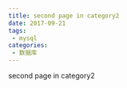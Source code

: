 ```yaml
---
title: second page in category2
date: 2017-09-21
tags:
 - mysql
categories: 
 - 数据库
---
```


second page in category2
